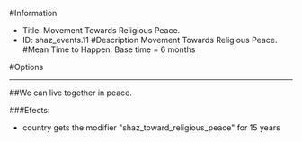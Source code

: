 #Information
 - Title: Movement Towards Religious Peace.
 - ID: shaz_events.11
#Description
Movement Towards Religious Peace.
#Mean Time to Happen:
Base time = 6 months

#Options

___
##We can live together in peace.

###Efects:<ul><li>country gets the modifier "shaz_toward_religious_peace" for 15 years</li></ul>
